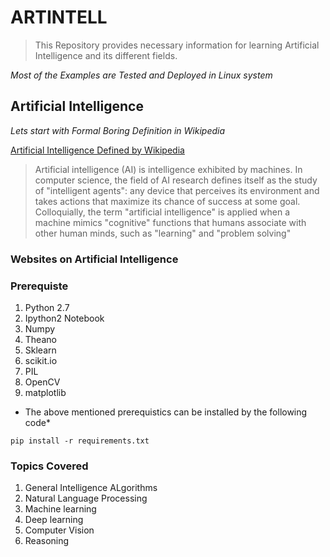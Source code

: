 # ARTINTELL
> This Repository provides necessary information for learning Artificial Intelligence and its different fields.

*Most of the Examples are Tested and Deployed in Linux system*

## Artificial Intelligence
*Lets start with Formal Boring Definition in Wikipedia*

[ Artificial Intelligence Defined by Wikipedia ](https://en.wikipedia.org/wiki/Artificial_intelligence)

> Artificial intelligence (AI) is intelligence exhibited by machines. In computer science, the field of AI research defines itself as the study of "intelligent agents": any device that perceives its environment and takes actions that maximize its chance of success at some goal. Colloquially, the term "artificial intelligence" is applied when a machine mimics "cognitive" functions that humans associate with other human minds, such as "learning" and "problem solving"

### Websites on Artificial Intelligence


### Prerequiste
1. Python 2.7
2. Ipython2 Notebook
3. Numpy
4. Theano
5. Sklearn
6. scikit.io
7. PIL
8. OpenCV
9. matplotlib

* The above mentioned prerequistics can be installed by the following code*


```
pip install -r requirements.txt
```
### Topics Covered
1. General Intelligence ALgorithms
2. Natural Language Processing
3. Machine learning
4. Deep learning
5. Computer Vision
6. Reasoning
